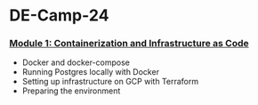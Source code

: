 # DE-Camp-24

### [Module 1: Containerization and Infrastructure as Code](01-docker-terraform/)

* Docker and docker-compose
* Running Postgres locally with Docker
* Setting up infrastructure on GCP with Terraform
* Preparing the environment
